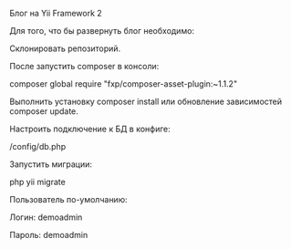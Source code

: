 Блог на Yii Framework 2

Для того, что бы развернуть блог необходимо:

Склонировать репозиторий.

После запустить composer в консоли:

composer global require "fxp/composer-asset-plugin:~1.1.2"


Выполнить установку composer install или обновление зависимостей composer update.


Настроить подключение к БД в конфиге:

/config/db.php



Запустить миграции:

php yii migrate



Пользователь по-умолчанию:

Логин: demoadmin

Пароль: demoadmin
